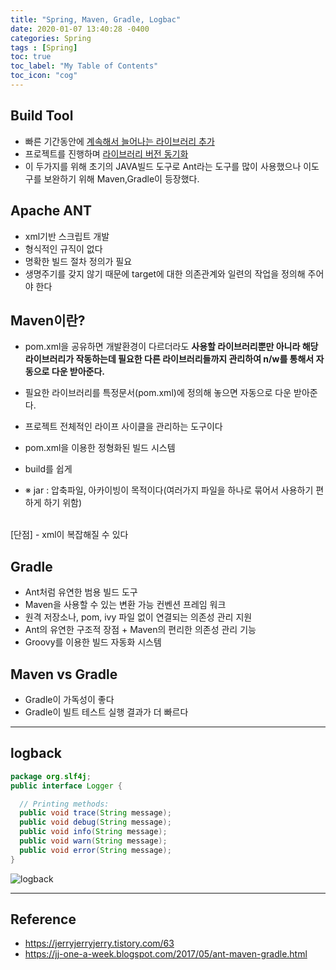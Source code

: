 ```yaml
---
title: "Spring, Maven, Gradle, Logbac"
date: 2020-01-07 13:40:28 -0400
categories: Spring
tags : [Spring]
toc: true
toc_label: "My Table of Contents"
toc_icon: "cog"
---
```

## Build Tool
- 빠른 기간동안에 <u>계속해서 늘어나는 라이브러리 추가</u>
- 프로젝트를 진행하며 <u>라이브러리 버전 동기화</u>
- 이 두가지를 위해 초기의 JAVA빌드 도구로 Ant라는 도구를 많이 사용했으나 이도구를 보완하기 위해 Maven,Gradle이 등장했다.

## Apache ANT
- xml기반 스크립트 개발
- 형식적인 규직이 없다
- 명확한 빌드 절차 정의가 필요
- 생명주기를 갖지 않기 때문에 target에 대한 의존관계와 일련의 작업을 정의해 주어야 한다

## Maven이란?
- pom.xml을 공유하면 개발환경이 다르더라도 <b>사용할 라이브러리뿐만 아니라 해당 라이브러리가 작동하는데 필요한 다른 라이브러리들까지 관리하여 n/w를 통해서 자동으로 다운 받아준다.</b>
- 필요한 라이브러리를 특정문서(pom.xml)에 정의해 놓으면 자동으로 다운 받아준다.
- 프로젝트 전체적인 라이프 사이클을 관리하는 도구이다

- pom.xml을 이용한 정형화된 빌드 시스템

- build를 쉽게
- ※ jar : 압축파일, 아카이빙이 목적이다(여러가지 파일을 하나로 묶어서 사용하기 편하게 하기 위함)
<br>
[단점]
- xml이 복잡해질 수 있다

## Gradle
- Ant처럼 유연한 범용 빌드 도구
- Maven을 사용할 수 있는 변환 가능 컨벤션 프레임 워크
- 원격 저장소나, pom, ivy 파일 없이 연결되는 의존성 관리 지원
- Ant의 유연한 구조적 장점 + Maven의 편리한 의존성 관리 기능
- Groovy를 이용한 빌드 자동화 시스템

## Maven vs Gradle
- Gradle이 가독성이 좋다
- Gradle이 빌트 테스트 실행 결과가 더 빠르다


---
## logback

```java
package org.slf4j;
public interface Logger {

  // Printing methods:
  public void trace(String message);
  public void debug(String message);
  public void info(String message);
  public void warn(String message);
  public void error(String message);
}
```
![logback](https://user-images.githubusercontent.com/55946791/72055888-ee5f4080-330e-11ea-9149-e9b7e6da6394.JPG)




---
## Reference
- <https://jerryjerryjerry.tistory.com/63>
- <https://jj-one-a-week.blogspot.com/2017/05/ant-maven-gradle.html>
